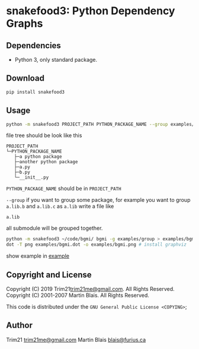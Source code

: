 # snakefood3: Python Dependency Graphs


## Dependencies

- Python 3, only standard package.


## Download

```bash
pip install snakefood3
```


## Usage

```bash
python -m snakefood3 PROJECT_PATH PYTHON_PACKAGE_NAME --group examples/group
```

file tree should be look like this

```
PROJECT_PATH
└─PYTHON_PACKAGE_NAME
   ├─a python package
   ├─another python package
   ├─a.py
   ├─b.py
   └─__init__.py
```

`PYTHON_PACKAGE_NAME` should be in `PROJECT_PATH`

`--group` if you want to group some package,
for example you want to group `a.lib.b` and `a.lib.c` as `a.lib`
write a file like

```
a.lib
```

all submodule will be grouped together.


```bash
python -m snakefood3 ~/code/bgmi/ bgmi -g examples/group > examples/bgmi.dot
dot -T png examples/bgmi.dot -o examples/bgmi.png # install graphviz
```


show example in [example](./example)

## Copyright and License

Copyright (C) 2019 Trim21<trim21me@gmail.com>.  All Rights Reserved.
Copyright (C) 2001-2007  Martin Blais.  All Rights Reserved.

This code is distributed under the `GNU General Public License <COPYING>`;

## Author

Trim21 <trim21me@gmail.com>
Martin Blais <blais@furius.ca>
